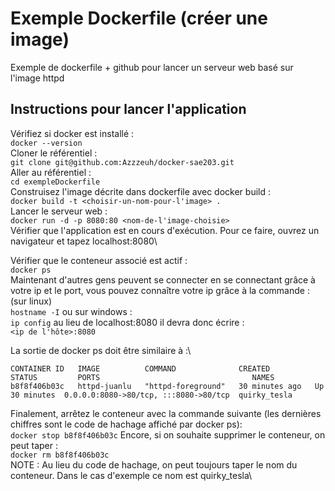 # Exemple Dockerfile (créer une image)
Exemple de dockerfile + github pour lancer un serveur web basé sur l'image httpd

## Instructions pour lancer l'application
Vérifiez si docker est installé :\
```docker --version``` \
Cloner le référentiel : \
```git clone git@github.com:Azzzeuh/docker-sae203.git``` \
Aller au référentiel : \
```cd exempleDockerfile```\
Construisez l'image décrite dans dockerfile avec docker build :\
```docker build -t <choisir-un-nom-pour-l'image> .```\
Lancer le serveur web :\
```docker run -d -p 8080:80 <nom-de-l'image-choisie>```\
Vérifier que l'application est en cours d'exécution. Pour ce faire, ouvrez un navigateur et tapez localhost:8080\

Vérifier que le conteneur associé est actif :\
```docker ps```\
Maintenant d'autres gens peuvent se connecter en se connectant grâce à votre ip et le port,
vous pouvez connaître votre ip grâce à la commande : (sur linux)\
```hostname -I```
ou sur windows :\
```ip config```
au lieu de localhost:8080 il devra donc écrire :\
```<ip de l'hôte>:8080```

La sortie de docker ps doit être similaire à :\
```
CONTAINER ID   IMAGE          COMMAND              CREATED          STATUS         PORTS                                  NAMES
b8f8f406b03c   httpd-juanlu   "httpd-foreground"   30 minutes ago   Up 30 minutes  0.0.0.0:8080->80/tcp, :::8080->80/tcp  quirky_tesla
```
Finalement, arrêtez le conteneur avec la commande suivante (les dernières chiffres sont le code de hachage affiché par docker ps):\
```docker stop b8f8f406b03c```
Encore, si on souhaite supprimer le conteneur, on peut taper :\
```docker rm b8f8f406b03c```\
NOTE : Au lieu du code de hachage, on peut toujours taper le nom du conteneur. Dans le cas d'exemple ce nom est quirky_tesla\
